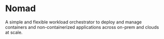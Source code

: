 # Nomad

A simple and flexible workload orchestrator to deploy and manage containers and non-containerized applications across on-prem and clouds at scale.

